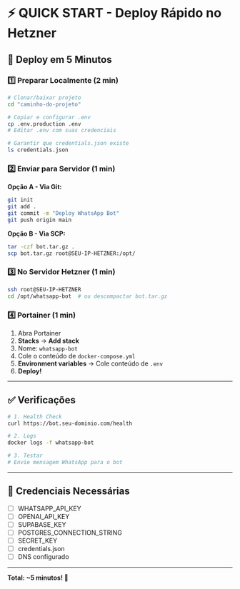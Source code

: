# ⚡ QUICK START - Deploy Rápido no Hetzner

## 🚀 Deploy em 5 Minutos

### 1️⃣ Preparar Localmente (2 min)

```bash
# Clonar/baixar projeto
cd "caminho-do-projeto"

# Copiar e configurar .env
cp .env.production .env
# Editar .env com suas credenciais

# Garantir que credentials.json existe
ls credentials.json
```

### 2️⃣ Enviar para Servidor (1 min)

**Opção A - Via Git:**
```bash
git init
git add .
git commit -m "Deploy WhatsApp Bot"
git push origin main
```

**Opção B - Via SCP:**
```bash
tar -czf bot.tar.gz .
scp bot.tar.gz root@SEU-IP-HETZNER:/opt/
```

### 3️⃣ No Servidor Hetzner (1 min)

```bash
ssh root@SEU-IP-HETZNER
cd /opt/whatsapp-bot  # ou descompactar bot.tar.gz
```

### 4️⃣ Portainer (1 min)

1. Abra Portainer
2. **Stacks** → **Add stack**
3. Nome: `whatsapp-bot`
4. Cole o conteúdo de `docker-compose.yml`
5. **Environment variables** → Cole conteúdo de `.env`
6. **Deploy!**

---

## ✅ Verificações

```bash
# 1. Health Check
curl https://bot.seu-dominio.com/health

# 2. Logs
docker logs -f whatsapp-bot

# 3. Testar
# Envie mensagem WhatsApp para o bot
```

---

## 📝 Credenciais Necessárias

- [ ] WHATSAPP_API_KEY
- [ ] OPENAI_API_KEY
- [ ] SUPABASE_KEY
- [ ] POSTGRES_CONNECTION_STRING
- [ ] SECRET_KEY
- [ ] credentials.json
- [ ] DNS configurado

---

**Total: ~5 minutos! 🎉**
